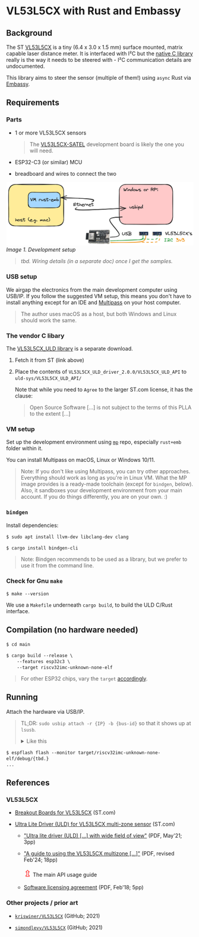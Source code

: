 # VL53L5CX with Rust and Embassy

## Background

The ST [VL53L5CX](https://www.st.com/en/imaging-and-photonics-solutions/vl53l5cx.html) is a tiny (6.4 x 3.0 x 1.5 mm) surface mounted, matrix capable laser distance meter. It is interfaced with I²C but the [native C library](https://www.st.com/en/embedded-software/stsw-img023.html) really is the way it needs to be steered with - I²C communication details are undocumented.

This library aims to steer the sensor (multiple of them!) using `async` Rust via [Embassy](http://embassy.dev/).

## Requirements

### Parts

- 1 or more VL53L5CX sensors

	>The [VL53L5CX-SATEL](https://www.digikey.fi/fi/products/detail/stmicroelectronics/VL53L5CX-SATEL/14552430) development board is likely the one you will need.

- ESP32-C3 (or similar) MCU
- breadboard and wires to connect the two

![](.images/layout.png)
*Image 1. Development setup*
<!-- editor's note: Original is stored in `../.excalidraw/` 
-->

>*tbd. Wiring details (in a separate doc) once I get the samples.*

### USB setup

We airgap the electronics from the main development computer using USB/IP. If you follow the suggested VM setup, this means you don't have to install anything except for an IDE and [Multipass](https://multipass.run) on your host computer.

>The author uses macOS as a host, but both Windows and Linux should work the same.

### The vendor C libary

The [VL53L5CX_ULD library](https://www.st.com/en/embedded-software/stsw-img023.html) is a separate download.

1. Fetch it from ST (link above)
2. Place the contents of `VL53L5CX_ULD_driver_2.0.0/VL53L5CX_ULD_API` to `uld-sys/VL53L5CX_ULD_API/`

	Note that while you need to `Agree` to the larger ST.com license, it has the clause: 
	
	>Open Source Software [...] is not subject to the terms of this PLLA to the extent [...]

### VM setup

Set up the development environment using [`mp`](https://github.com/akauppi/mp) repo, especially `rust+emb` folder within it.

You can install Multipass on macOS, Linux or Windows 10/11.

>Note: If you don't like using Multipass, you can try other approaches. Everything should work as long as you're in Linux VM. What the MP image provides is a ready-made toolchain (except for `bindgen`, below). Also, it sandboxes your development environment from your main account. If you do things differently, you are on your own. :)

### `bindgen`

Install dependencies:

```
$ sudo apt install llvm-dev libclang-dev clang
```

```
$ cargo install bindgen-cli
```

>Note: Bindgen recommends to be used as a library, but we prefer to use it from the command line.

### Check for Gnu `make`

```
$ make --version
```

We use a `Makefile` underneath `cargo build`, to build the ULD C/Rust interface.


<!-- Developed on
macOS 14.5
Multipass 1.14.0-rc1
ESP32-C3-Devkit-C02 (revision xxx)
//coming VL53L5CX-SATEL (x2)
-->


## Compilation (no hardware needed)

```
$ cd main
```

```
$ cargo build --release \
	--features esp32c3 \
	--target riscv32imc-unknown-none-elf
```

>For other ESP32 chips, vary the `target` [accordingly](https://docs.esp-rs.org/book/installation/riscv.html).


## Running

Attach the hardware via USB/IP.

>TL;DR: `sudo usbip attach -r {IP} -b {bus-id}` so that it shows up at `lsusb`.
><details><summary>Like this</summary>
>
>```
>$ lsusb
>[...]
>Bus 001 Device 004: ID 303a:1001 Espressif USB JTAG/serial debug unit
>[...]
>```
></details>

```
$ espflash flash --monitor target/riscv32imc-unknown-none-elf/debug/{tbd.}
...
```

<!--
## Tests
etc..
-->



## References

### VL53L5CX

- [Breakout Boards for VL53L5CX](https://www.st.com/en/evaluation-tools/vl53l5cx-satel.html) (ST.com)
- [Ultra Lite Driver (ULD) for VL53L5CX multi-zone sensor](https://www.st.com/en/embedded-software/stsw-img023.html) (ST.com)

	- ["Ultra lite driver (ULD) [...] with wide field of view"](https://www.st.com/resource/en/data_brief/stsw-img023.pdf) (PDF, May'21; 3pp)
	- ["A guide to using the VL53L5CX multizone [...]"](https://www.st.com/resource/en/user_manual/um2884-a-guide-to-using-the-vl53l5cx-multizone-timeofflight-ranging-sensor-with-a-wide-field-of-view-ultra-lite-driver-uld-stmicroelectronics.pdf) (PDF, revised Feb'24; 18pp)

		<font size=5 color=red>⇫</font> The main API usage guide

	- [Software licensing agreement](https://www.st.com/resource/en/license_agreement/dm00484327.pdf) (PDF, Feb'18; 5pp)

### Other projects / prior art

- [`kriswiner/VL53L5CX`](https://github.com/kriswiner/VL53L5CX) (GitHub; 2021)
- [`simondlevy/VL53L5CX`](https://github.com/simondlevy/VL53L5CX) (GitHub; 2021)

	<!-- tbd.!!! Once public, mention to those two, especially Simon - he's worked on ESP32, at some point.
-->
